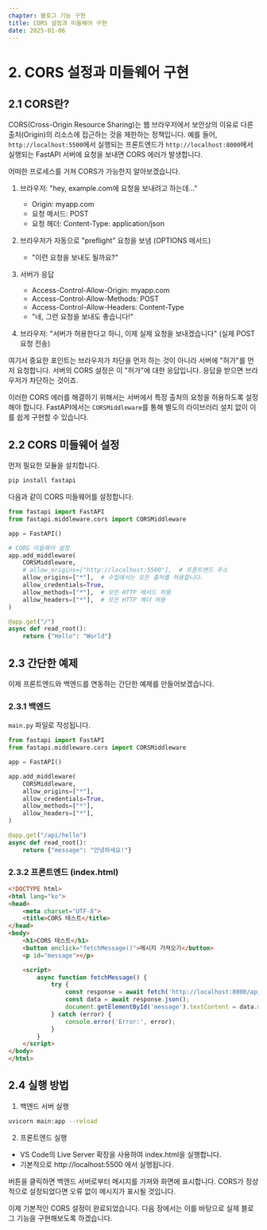 ```yaml
---
chapter: 블로그 기능 구현
title: CORS 설정과 미들웨어 구현
date: 2025-01-06
---
```


# 2. CORS 설정과 미들웨어 구현

## 2.1 CORS란?

CORS(Cross-Origin Resource Sharing)는 웹 브라우저에서 보안상의 이유로 다른 출처(Origin)의 리소스에 접근하는 것을 제한하는 정책입니다. 예를 들어, `http://localhost:5500`에서 실행되는 프론트엔드가 `http://localhost:8000`에서 실행되는 FastAPI 서버에 요청을 보내면 CORS 에러가 발생합니다.

어떠한 프로세스를 거쳐 CORS가 가능한지 알아보겠습니다.

1. 브라우저: "hey, example.com에 요청을 보내려고 하는데..." 
    - Origin: myapp.com
    - 요청 메서드: POST
    - 요청 헤더: Content-Type: application/json

2. 브라우저가 자동으로 "preflight" 요청을 보냄 (OPTIONS 메서드)
    - "이런 요청을 보내도 될까요?"

3. 서버가 응답
    - Access-Control-Allow-Origin: myapp.com
    - Access-Control-Allow-Methods: POST
    - Access-Control-Allow-Headers: Content-Type
    - "네, 그런 요청을 보내도 좋습니다!"

4. 브라우저: "서버가 허용한다고 하니, 이제 실제 요청을 보내겠습니다" (실제 POST 요청 전송)

여기서 중요한 포인트는 브라우저가 차단을 먼저 하는 것이 아니라 서버에 "허가"를 먼저 요청합니다. 서버의 CORS 설정은 이 "허가"에 대한 응답입니다. 응답을 받으면 브라우저가 차단하는 것이죠.

이러한 CORS 에러를 해결하기 위해서는 서버에서 특정 출처의 요청을 허용하도록 설정해야 합니다. FastAPI에서는 `CORSMiddleware`를 통해 별도의 라이브러리 설치 없이 이를 쉽게 구현할 수 있습니다.

## 2.2 CORS 미들웨어 설정

먼저 필요한 모듈을 설치합니다.

```bash
pip install fastapi
```

다음과 같이 CORS 미들웨어를 설정합니다.

```python
from fastapi import FastAPI
from fastapi.middleware.cors import CORSMiddleware

app = FastAPI()

# CORS 미들웨어 설정
app.add_middleware(
    CORSMiddleware,
    # allow_origins=["http://localhost:5500"],  # 프론트엔드 주소
    allow_origins=["*"],  # 수업에서는 모든 출처를 허용합니다.
    allow_credentials=True,
    allow_methods=["*"],  # 모든 HTTP 메서드 허용
    allow_headers=["*"],  # 모든 HTTP 헤더 허용
)

@app.get("/")
async def read_root():
    return {"Hello": "World"}
```

## 2.3 간단한 예제

이제 프론트엔드와 백엔드를 연동하는 간단한 예제를 만들어보겠습니다.

### 2.3.1 백엔드

`main.py` 파일로 작성됩니다.

```python
from fastapi import FastAPI
from fastapi.middleware.cors import CORSMiddleware

app = FastAPI()

app.add_middleware(
    CORSMiddleware,
    allow_origins=["*"],
    allow_credentials=True,
    allow_methods=["*"],
    allow_headers=["*"],
)

@app.get("/api/hello")
async def read_root():
    return {"message": "안녕하세요!"}
```

### 2.3.2 프론트엔드 (index.html)

```html
<!DOCTYPE html>
<html lang="ko">
<head>
    <meta charset="UTF-8">
    <title>CORS 테스트</title>
</head>
<body>
    <h1>CORS 테스트</h1>
    <button onclick="fetchMessage()">메시지 가져오기</button>
    <p id="message"></p>

    <script>
        async function fetchMessage() {
            try {
                const response = await fetch('http://localhost:8000/api/hello');
                const data = await response.json();
                document.getElementById('message').textContent = data.message;
            } catch (error) {
                console.error('Error:', error);
            }
        }
    </script>
</body>
</html>
```

## 2.4 실행 방법

1. 백엔드 서버 실행
```bash
uvicorn main:app --reload
```

2. 프론트엔드 실행
- VS Code의 Live Server 확장을 사용하여 index.html을 실행합니다.
- 기본적으로 http://localhost:5500 에서 실행됩니다.

버튼을 클릭하면 백엔드 서버로부터 메시지를 가져와 화면에 표시합니다. CORS가 정상적으로 설정되었다면 오류 없이 메시지가 표시될 것입니다.

이제 기본적인 CORS 설정이 완료되었습니다. 다음 장에서는 이를 바탕으로 실제 블로그 기능을 구현해보도록 하겠습니다.